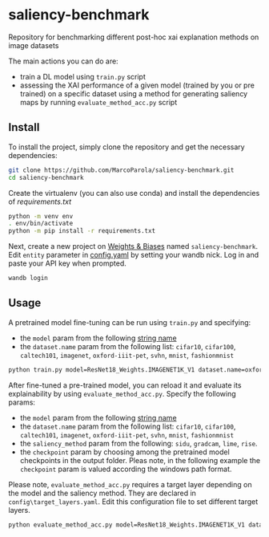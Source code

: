 # saliency-benchmark
Repository for benchmarking different post-hoc xai explanation methods on image datasets

The main actions you can do are:
- train a DL model using `train.py` script
- assessing the XAI performance of a given model (trained by you or pre trained) on a specific dataset using a method for generating saliency maps by running `evaluate_method_acc.py` script  

## Install

To install the project, simply clone the repository and get the necessary dependencies:
```sh
git clone https://github.com/MarcoParola/saliency-benchmark.git
cd saliency-benchmark
```

Create the virtualenv (you can also use conda) and install the dependencies of *requirements.txt*

```bash
python -m venv env
. env/bin/activate
python -m pip install -r requirements.txt
```

Next, create a new project on [Weights & Biases](https://wandb.ai/site) named `saliency-benchmark`. Edit `entity` parameter in [config.yaml](https://github.com/MarcoParola/saliency-benchmark/blob/main/config/config.yaml) by setting your wandb nick. Log in and paste your API key when prompted.
```sh
wandb login 
```

## Usage
A pretrained model fine-tuning can be run using `train.py` and specifying:
- the `model` param from the following [string name](https://pytorch.org/vision/stable/models.html#table-of-all-available-classification-weights)
- the `dataset.name` param from the following list: `cifar10`, `cifar100`, `caltech101`, `imagenet`, `oxford-iiit-pet`, `svhn`, `mnist`, `fashionmnist`
 

```sh
python train.py model=ResNet18_Weights.IMAGENET1K_V1 dataset.name=oxford-iiit-pet
```

After fine-tuned a pre-trained model, you can reload it and evaluate its explainability by using `evaluate_method_acc.py`. Specify the following params:
- the `model` param from the following [string name](https://pytorch.org/vision/stable/models.html#table-of-all-available-classification-weights)
- the `dataset.name` param from the following list: `cifar10`, `cifar100`, `caltech101`, `imagenet`, `oxford-iiit-pet`, `svhn`, `mnist`, `fashionmnist`
- the `saliency_method` param from the following: `sidu`, `gradcam`, `lime`, `rise`.
- the `checkpoint` param by choosing among the pretrained model checkpoints in the output folder. Pleas note, in the following example the `checkpoint` param is valued according the windows path format.

Please note, `evaluate_method_acc.py` requires a target layer depending on the model and the saliency method. They are declared in `config\target_layers.yaml`. Edit this configuration file to set different target layers.

```sh
python evaluate_method_acc.py model=ResNet18_Weights.IMAGENET1K_V1 dataset.name=cifar10 saliency_method=sidu checkpoint=outputs\2024-05-06\10-59-38\lightning_logs\rqdgdc07\checkpoints\epoch\=0-step\=2500.ckpt
```


